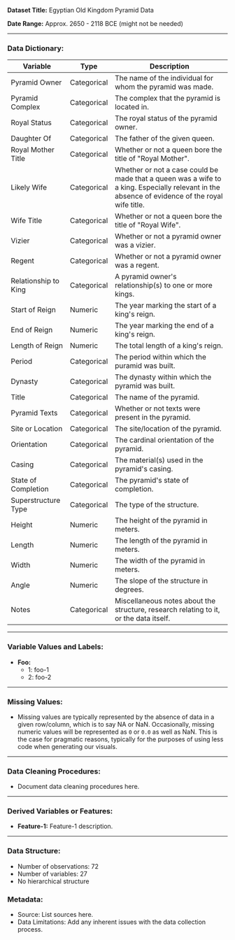 **Dataset Title:** Egyptian Old Kingdom Pyramid Data

**Date Range:** Approx. 2650 - 2118 BCE (might not be needed)  

----------

### Data Dictionary:

| Variable | Type | Description |
| --------- | ---- | ---------- |
| Pyramid Owner | Categorical | The name of the individual for whom the pyramid was made. |
| Pyramid Complex | Categorical | The complex that the pyramid is located in. |
| Royal Status | Categorical | The royal status of the pyramid owner. |
| Daughter Of | Categorical | The father of the given queen. |
| Royal Mother Title | Categorical | Whether or not a queen bore the title of "Royal Mother". |
| Likely Wife | Categorical | Whether or not a case could be made that a queen was a wife to a king. Especially relevant in the absence of evidence of the royal wife title. |
| Wife Title | Categorical | Whether or not a queen bore the title of "Royal Wife". |
| Vizier | Categorical | Whether or not a pyramid owner was a vizier. |
| Regent | Categorical | Whether or not a pyramid owner was a regent. |
| Relationship to King | Categorical | A pyramid owner's relationship(s) to one or more kings. |
| Start of Reign | Numeric | The year marking the start of a king's reign. |
| End of Reign | Numeric | The year marking the end of a king's reign. |
| Length of Reign | Numeric | The total length of a king's reign. |
| Period | Categorical | The period within which the puramid was built. |
| Dynasty | Categorical | The dynasty within which the pyramid was built. |
| Title | Categorical | The name of the pyramid. |
| Pyramid Texts | Categorical | Whether or not texts were present in the pyramid. |
| Site or Location | Categorical | The site/location of the pyramid. |
| Orientation | Categorical | The cardinal orientation of the pyramid. |
| Casing | Categorical | The material(s) used in the pyramid's casing. |
| State of Completion | Categorical | The pyramid's state of completion. |
| Superstructure Type | Categorical | The type of the structure. |
| Height | Numeric | The height of the pyramid in meters. |
| Length | Numeric | The length of the pyramid in meters. |
| Width | Numeric | The width of the pyramid in meters. |
| Angle | Numeric | The slope of the structure in degrees. |
| Notes | Categorical | Miscellaneous notes about the structure, research relating to it, or the data itself. |

----------

### Variable Values and Labels:

-   **Foo:**
    -   1: foo-1
    -   2: foo-2

----------

### Missing Values:

-   Missing values are typically represented by the absence of data in a given row/column, which is to say NA or NaN. Occasionally, missing numeric values will be represented as ``0`` or ``0.0`` as well as NaN. This is the case for pragmatic reasons, typically for the purposes of using less code when generating our visuals.

----------

### Data Cleaning Procedures:

-   Document data cleaning procedures here.

----------

### Derived Variables or Features:

-   **Feature-1:**  Feature-1 description.

----------

### Data Structure:

-   Number of observations: 72
-   Number of variables: 27
-   No hierarchical structure

### Metadata:

-   Source: List sources here.
-   Data Limitations: Add any inherent issues with the data collection process.